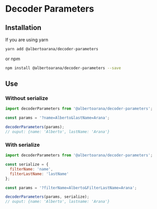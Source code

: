 # Decoder Parameters

## Installation

If you are using yarn
```sh
yarn add @albertoarana/decoder-parameters
```

or npm
```sh
npm install @albertoarana/decoder-parameters --save
```

## Use
### Without serialize

```js
import decoderParameters from '@albertoarana/decoder-parameters';

const params = '?name=Alberto&lastName=Arana';

decoderParameters(params);
// ouput: {name: 'Alberto', lastName: 'Arana'}
```

### With serialize

```js
import decoderParameters from '@albertoarana/decoder-parameters';

const serialize = {
  filterName: 'name',
  filterLastName: 'lastName'
};

const params = '?filterName=Alberto&FilterLastName=Arana';

decoderParameters(params, serialize);
// ouput: {name: 'Alberto', lastname: 'Arana'}
```
